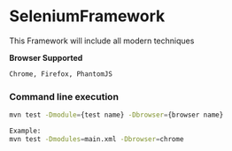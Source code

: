 # SeleniumFramework

This Framework will include all modern techniques 



**Browser Supported**

```sh
Chrome, Firefox, PhantomJS

```

### Command line execution

```sh
mvn test -Dmodule={test name} -Dbrowser={browser name}

Example: 
mvn test -Dmodules=main.xml -Dbrowser=chrome 
```
